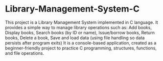 # Library-Management-System-C
This project is a Library Management System implemented in C language. It provides a simple way to manage library operations such as: Add books, Display books, Search books (by ID or name),  Issue/borrow books, Return books, Delete a book, Save and load data (using file handling so data persists after program exits)
It is a console-based application, created as a beginner-friendly project to practice C programming, structures, functions, and file operations.
